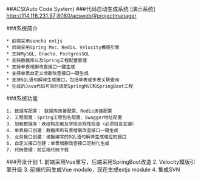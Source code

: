 ##ACS(Auto Code System)
###代码自动生成系统
[演示系统] http://114.116.231.97:8080/acsweb/#projectmanager

###系统简介

    * 前端采用sencha extjs
    * 后端采用Spring Mvc、Redis、Velocity模版引擎
    * 支持MySQL、Oracle、PostgresSQL
    * 支持数据库以及Spring工程配置管理
    * 支持单表增删改查接口一键生成
    * 支持单表自定义增删改查接口一键生成
    * 支持SQL语句解译生成接口，包括单表或多表关联查询
    * 生成的Java代码可同时适配SpringMVC和SpringBoot工程

###系统功能

    1. 数据库配置： 数据库连接配置、Redis连接配置
    2. 工程配置：Spring工程包名配置、Swagger地址配置
    3. 加载数据库：表结构加载及字段合规性检查（必须包含主键）
    4. 单表接口创建：数据库所有表增删改查接口一键生成
    5. 业务接口创建：根据编写的SQL语句解译生成相应的接口
    6. 自定义接口创建：单表增删改查接口定制化生成
    7. 代码管理：前后端代码下载

###开发计划
    1. 前端采用Vue重写，后端采用SpringBoot改造
    2. Velocity模版引擎升级
    3. 前端代码生成Vue module，现在生成extjs module
    4. 集成SVN

